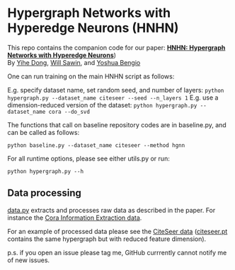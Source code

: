 
# Hypergraph Networks with Hyperedge Neurons (HNHN)

This repo contains the companion code for our paper:
[**HNHN: Hypergraph Networks with Hyperedge Neurons**](https://arxiv.org/abs/2006.12278))<br>
By [Yihe Dong](https://yihedong.me/), [Will Sawin](https://williamsawin.com/), and [Yoshua Bengio](https://yoshuabengio.org/)

One can run training on the main HNHN script as follows:

E.g. specify dataset name, set random seed, and number of layers: `python hypergraph.py --dataset_name citeseer --seed --n_layers 1`
E.g. use a dimension-reduced version of the dataset: `python hypergraph.py --dataset_name cora --do_svd`

The functions that call on baseline repository codes are in baseline.py, and can be called as follows:

`python baseline.py --dataset_name citeseer --method hgnn`

For all runtime options, please see either utils.py or run:

`python hypergraph.py --h`

## Data processing

[data.py](data.py) extracts and processes raw data as described in the paper. For instance the [Cora Information Extraction data](https://people.cs.umass.edu/mccallum/data.html).

For an example of processed data please see the [CiteSeer data](citeseer6cls3703.pt) ([citeseer.pt](data/citeseer.pt) contains the same hypergraph but with reduced feature dimension).

p.s. if you open an issue please tag me, GitHub currrently cannot notify me of new issues.